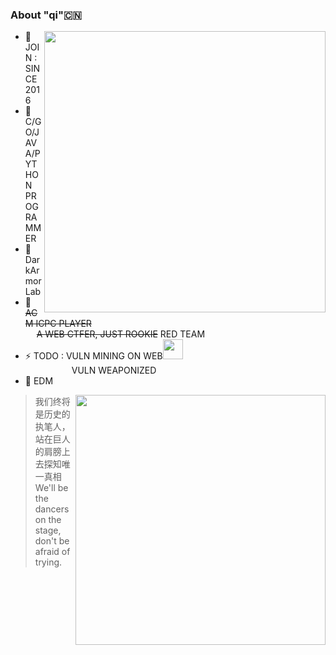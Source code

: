 ###     About "qi"🇨🇳
<img align="right" src="https://github-readme-stats.vercel.app/api?username=qi4L&show_icons=true&icon_color=FF0000&text_color=000000&bg_color=ffffff&hide_title=false" width="450"/>

- 🌱 JOIN : SINCE 2016
- 🧠 C/GO/JAVA/PYTHON PROGRAMMER
- 💼 DarkArmor Lab
- 🌊 ~~ACM ICPC PLAYER~~  
     ~~A WEB CTFER, JUST ROOKIE~~ RED TEAM
- ⚡️ TODO : VULN MINING ON WEB<img src="https://media.giphy.com/media/WUlplcMpOCEmTGBtBW/giphy.gif" width="32"><br>
       VULN WEAPONIZED
- 🎵 EDM  

<img align="right" src="https://github-readme-stats.vercel.app/api/top-langs/?username=qi4L&layout=compact" width="400"/>  

> 我们终将是历史的执笔人，站在巨人的肩膀上去探知唯一真相 <br>
> We'll be the dancers on the stage, don't be afraid of trying.  
